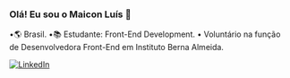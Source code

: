 ### Olá! Eu sou o Maicon Luís 👋
•🌎 Brasil.
•📚 Estudante: Front-End Development.
• Voluntário na função de Desenvolvedora Front-End em Instituto Berna Almeida.

[![LinkedIn](https://img.shields.io/badge/LinkedIn-0077B5?style=for-the-badge&logo=linkedin&logoColor=white)](https://www.linkedin.com/in/maicon-luis-b63670271/)
